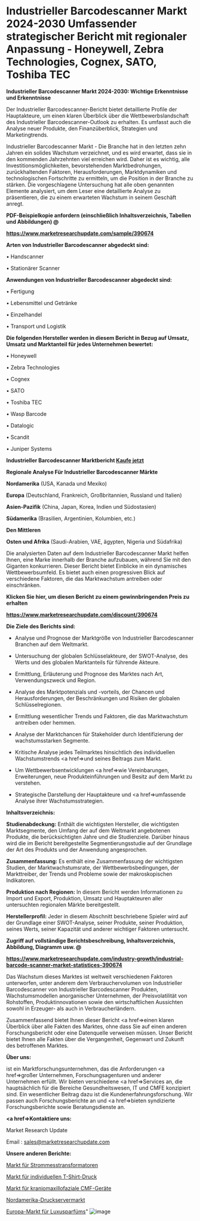 # Industrieller Barcodescanner Markt 2024-2030 Umfassender strategischer Bericht mit regionaler Anpassung - Honeywell, Zebra Technologies, Cognex, SATO, Toshiba TEC

<strong>Industrieller Barcodescanner Markt 2024-2030: Wichtige Erkenntnisse und Erkenntnisse</strong>

Der Industrieller Barcodescanner-Bericht bietet detaillierte Profile der Hauptakteure, um einen klaren Überblick über die Wettbewerbslandschaft des Industrieller Barcodescanner-Outlook zu erhalten. Es umfasst auch die Analyse neuer Produkte, den Finanzüberblick, Strategien und Marketingtrends.

Industrieller Barcodescanner Markt - Die Branche hat in den letzten zehn Jahren ein solides Wachstum verzeichnet, und es wird erwartet, dass sie in den kommenden Jahrzehnten viel erreichen wird. Daher ist es wichtig, alle Investitionsmöglichkeiten, bevorstehenden Marktbedrohungen, zurückhaltenden Faktoren, Herausforderungen, Marktdynamiken und technologischen Fortschritte zu ermitteln, um die Position in der Branche zu stärken. Die vorgeschlagene Untersuchung hat alle oben genannten Elemente analysiert, um dem Leser eine detaillierte Analyse zu präsentieren, die zu einem erwarteten Wachstum in seinem Geschäft anregt.



<strong><b>PDF-Beispielkopie anfordern (einschließlich Inhaltsverzeichnis, Tabellen und Abbildungen) @ </b></strong>

<strong><a href=https://www.marketresearchupdate.com/sample/390674>

<strong>https://www.marketresearchupdate.com/sample/390674</u></a></strong></strong>



<strong>Arten von Industrieller Barcodescanner abgedeckt sind:</strong>

• Handscanner

• Stationärer Scanner



<strong>Anwendungen von Industrieller Barcodescanner abgedeckt sind:</strong>

• Fertigung

• Lebensmittel und Getränke

• Einzelhandel

• Transport und Logistik



<strong>Die folgenden Hersteller werden in diesem Bericht in Bezug auf Umsatz, Umsatz und Marktanteil für jedes Unternehmen bewertet:</strong>

• Honeywell

• Zebra Technologies

• Cognex

• SATO

• Toshiba TEC

• Wasp Barcode

• Datalogic

• Scandit

• Juniper Systems



<strong>Industrieller Barcodescanner Marktbericht <a href=https://www.marketresearchupdate.com/buynow/390674>Kaufe jetzt</a></strong>



<strong>Regionale Analyse Für Industrieller Barcodescanner Märkte</strong>



<strong>Nordamerika</strong> (USA, Kanada und Mexiko)



<strong>Europa</strong> (Deutschland, Frankreich, Großbritannien, Russland und Italien)



<strong>Asien-Pazifik</strong> (China, Japan, Korea, Indien und Südostasien)



<strong>Südamerika</strong> (Brasilien, Argentinien, Kolumbien, etc.)



<strong>Den Mittleren</strong> 

<strong>Osten und Afrika</strong> (Saudi-Arabien, VAE, ägypten, Nigeria und Südafrika)

Die analysierten Daten auf dem Industrieller Barcodescanner Markt helfen Ihnen, eine Marke innerhalb der Branche aufzubauen, während Sie mit den Giganten konkurrieren. Dieser Bericht bietet Einblicke in ein dynamisches Wettbewerbsumfeld. Es bietet auch einen progressiven Blick auf verschiedene Faktoren, die das Marktwachstum antreiben oder einschränken.



<strong>Klicken Sie hier, um diesen Bericht zu einem gewinnbringenden Preis zu erhalten
</strong>

<strong><a href=https://www.marketresearchupdate.com/discount/390674>https://www.marketresearchupdate.com/discount/390674</b></u></strong></a>



<strong>Die Ziele des Berichts sind:</strong>

- Analyse und Prognose der Marktgröße von Industrieller Barcodescanner Branchen auf dem Weltmarkt.

- Untersuchung der globalen Schlüsselakteure, der SWOT-Analyse, des Werts und des globalen Marktanteils für führende Akteure.

- Ermittlung, Erläuterung und Prognose des Marktes nach Art, Verwendungszweck und Region.

- Analyse des Marktpotenzials und -vorteils, der Chancen und Herausforderungen, der Beschränkungen und Risiken der globalen Schlüsselregionen.

- Ermittlung wesentlicher Trends und Faktoren, die das Marktwachstum antreiben oder hemmen.

- Analyse der Marktchancen für Stakeholder durch Identifizierung der wachstumsstarken Segmente.

- Kritische Analyse jedes Teilmarktes hinsichtlich des individuellen Wachstumstrends <a href=>und</a> seines Beitrags zum Markt.

- Um Wettbewerbsentwicklungen <a href=>wie</a> Vereinbarungen, Erweiterungen, neue Produkteinführungen und Besitz auf dem Markt zu verstehen.

- Strategische Darstellung der Hauptakteure und <a href=>umfas</a>sende Analyse ihrer Wachstumsstrategien.



<strong>Inhaltsverzeichnis:</strong>



<strong>Studienabdeckung:</strong> Enthält die wichtigsten Hersteller, die wichtigsten Marktsegmente, den Umfang der auf dem Weltmarkt angebotenen Produkte, die berücksichtigten Jahre und die Studienziele. Darüber hinaus wird die im Bericht bereitgestellte Segmentierungsstudie auf der Grundlage der Art des Produkts und der Anwendung angesprochen.



<strong>Zusammenfassung:</strong> Es enthält eine Zusammenfassung der wichtigsten Studien, der Marktwachstumsrate, der Wettbewerbsbedingungen, der Markttreiber, der Trends und Probleme sowie der makroskopischen Indikatoren.



<strong>Produktion nach Regionen:</strong> In diesem Bericht werden Informationen zu Import und Export, Produktion, Umsatz und Hauptakteuren aller untersuchten regionalen Märkte bereitgestellt.



<strong>Herstellerprofil:</strong> Jeder in diesem Abschnitt beschriebene Spieler wird auf der Grundlage einer SWOT-Analyse, seiner Produkte, seiner Produktion, seines Werts, seiner Kapazität und anderer wichtiger Faktoren untersucht.



<strong><b>Zugriff auf vollständige Berichtsbeschreibung, Inhaltsverzeichnis, Abbildung, Diagramm usw. @ </b></strong>

<strong><a href=https://www.marketresearchupdate.com/industry-growth/industrial-barcode-scanner-market-statistices-390674>https://www.marketresearchupdate.com/industry-growth/industrial-barcode-scanner-market-statistices-390674</a></strong>

Das Wachstum dieses Marktes ist weltweit verschiedenen Faktoren unterworfen, unter anderem dem Verbrauchervolumen von Industrieller Barcodescanner von Industrieller Barcodescanner Produkten, Wachstumsmodellen anorganischer Unternehmen, der Preisvolatilität von Rohstoffen, Produktinnovationen sowie den wirtschaftlichen Aussichten sowohl in Erzeuger- als auch in Verbraucherländern.

Zusammenfassend bietet Ihnen dieser Bericht <a href=>einen</a> klaren Überblick über alle Fakten des Marktes, ohne dass Sie auf einen anderen Forschungsbericht oder eine Datenquelle verweisen müssen. Unser Bericht bietet Ihnen alle Fakten über die Vergangenheit, Gegenwart und Zukunft des betroffenen Marktes.



<strong>Über uns:</strong>

 ist ein Marktforschungsunternehmen, das die Anforderungen <a href=>großer</a> Unternehmen, Forschungsagenturen und anderer Unternehmen erfüllt. Wir bieten verschiedene <a href=>Services</a> an, die hauptsächlich für die Bereiche Gesundheitswesen, IT und CMFE konzipiert sind. Ein wesentlicher Beitrag dazu ist die Kundenerfahrungsforschung. Wir passen auch Forschungsberichte an und <a href=>bieten</a> syndizierte Forschungsberichte sowie Beratungsdienste an.



<strong><a href=>Kontaktiere uns:</a></strong>

Market Research Update

Email : sales@marketresearchupdate.com



<strong>Unsere anderen Berichte:</strong>

<a href=https://www.linkedin.com/pulse/current-sensing-transformers-market-expects>Markt für Strommesstransformatoren</a>

<a href=https://www.linkedin.com/pulse/custom-t-shirt-printing-market-size-set-grow>Markt für individuellen T-Shirt-Druck</a>

<a href=https://www.linkedin.com/pulse/craniomaxillofacial-cmf-devices-market-2023-analysis-growth>Markt für kraniomaxillofaziale CMF-Geräte</a>

<a href=https://www.linkedin.com/pulse/north-america-print-server-market-size-2023>Nordamerika-Druckservermarkt</a>

<a href=https://www.linkedin.com/pulse/europe-luxury-perfume-market-2023-global-industry-analysis>Europa-Markt für Luxusparfüms</a>"
![image](https://github.com/Gayatrikarjule/Market-Analysis-361/assets/97346546/4b8c0298-fc85-4df9-bb64-fdc7750a658a)
